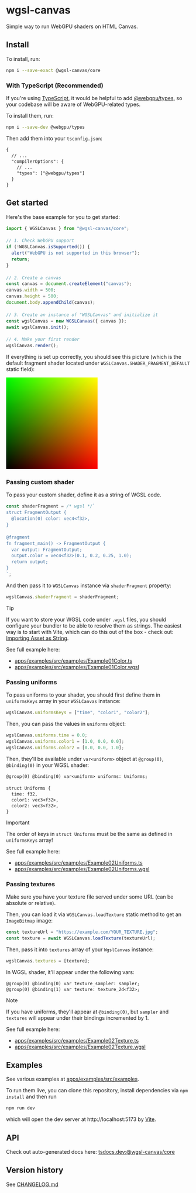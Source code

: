 # wgsl-canvas

Simple way to run WebGPU shaders on HTML Canvas.

## Install

To install, run:

```sh
npm i --save-exact @wgsl-canvas/core
```

### With TypeScript (Recommended)

If you're using [TypeScript](https://www.typescriptlang.org/), it would be helpful to add [@webgpu/types](https://github.com/gpuweb/types), so your codebase will be aware of WebGPU-related types. 

To install them, run:

```sh
npm i --save-dev @webgpu/types
```

Then add them into your `tsconfig.json`:

```jsonc
{
  // ...
  "compilerOptions": {
    // ...
    "types": ["@webgpu/types"]
  }
}
```

## Get started

Here's the base example for you to get started:

```ts
import { WGSLCanvas } from "@wgsl-canvas/core";

// 1. Check WebGPU support
if (!WGSLCanvas.isSupported()) {
  alert("WebGPU is not supported in this browser");
  return;
}

// 2. Create a canvas
const canvas = document.createElement("canvas");
canvas.width = 500;
canvas.height = 500;
document.body.appendChild(canvas);

// 3. Create an instance of "WGSLCanvas" and initialize it
const wgslCanvas = new WGSLCanvas({ canvas });
await wgslCanvas.init();

// 4. Make your first render
wgslCanvas.render();
```

If everything is set up correctly, you should see this picture (which is the default fragment shader located under `WGSLCanvas.SHADER_FRAGMENT_DEFAULT` static field):

<img alt="Default fragment shader" src="./README.shader-default.png" width="250" height="250" />

### Passing custom shader

To pass your custom shader, define it as a string of WGSL code.

```ts
const shaderFragment = /* wgsl */`
struct FragmentOutput {
  @location(0) color: vec4<f32>,
}

@fragment
fn fragment_main() -> FragmentOutput {
  var output: FragmentOutput;
  output.color = vec4<f32>(0.1, 0.2, 0.25, 1.0);
  return output;
}
`;
```

And then pass it to `WGSLCanvas` instance via `shaderFragment` property:

```ts
wgslCanvas.shaderFragment = shaderFragment;
```

> [!TIP]
> If you want to store your WGSL code under `.wgsl` files, you should configure your bundler to be able to resolve them as strings. The easiest way is to start with Vite, which can do this out of the box - check out: [Importing Asset as String](https://vite.dev/guide/assets#importing-asset-as-string).

See full example here:
- [apps/examples/src/examples/Example01Color.ts](./apps/examples/src/examples/Example01Color.ts)
- [apps/examples/src/examples/Example01Color.wgsl](./apps/examples/src/examples/Example01Color.wgsl)

### Passing uniforms

To pass uniforms to your shader, you should first define them in `uniformsKeys` array in your `WGSLCanvas` instance:

```ts
wgslCanvas.uniformsKeys = ["time", "color1", "color2"];
```

Then, you can pass the values in `uniforms` object:

```ts
wgslCanvas.uniforms.time = 0.0;
wgslCanvas.uniforms.color1 = [1.0, 0.0, 0.0];
wgslCanvas.uniforms.color2 = [0.0, 0.0, 1.0];
```

Then, they'll be available under `var<uniform>` object at `@group(0)`, `@binding(0)` in your WGSL shader:

```wgsl
@group(0) @binding(0) var<uniform> uniforms: Uniforms;

struct Uniforms {
  time: f32,
  color1: vec3<f32>,
  color2: vec3<f32>,
}
```

> [!IMPORTANT]  
> The order of keys in `struct Uniforms` must be the same as defined in `uniformsKeys` array!

See full example here:
- [apps/examples/src/examples/Example02Uniforms.ts](./apps/examples/src/examples/Example02Uniforms.ts)
- [apps/examples/src/examples/Example02Uniforms.wgsl](./apps/examples/src/examples/Example02Uniforms.wgsl)

### Passing textures

Make sure you have your texture file served under some URL (can be absolute or relative).

Then, you can load it via `WGSLCanvas.loadTexture` static method to get an `ImageBitmap` image:

```ts
const textureUrl = "https://example.com/YOUR_TEXTURE.jpg";
const texture = await WGSLCanvas.loadTexture(textureUrl);
```

Then, pass it into `textures` array of your `WgslCanvas` instance:

```ts
wgslCanvas.textures = [texture];
```

In WGSL shader, it'll appear under the following vars:

```wgsl
@group(0) @binding(0) var texture_sampler: sampler;
@group(0) @binding(1) var texture: texture_2d<f32>;
```

> [!NOTE]  
> If you have uniforms, they'll appear at `@binding(0)`, but `sampler` and `textures` will appear under their bindings incremented by 1.

See full example here:
- [apps/examples/src/examples/Example02Texture.ts](./apps/examples/src/examples/Example02Texture.ts)
- [apps/examples/src/examples/Example02Texture.wgsl](./apps/examples/src/examples/Example02Texture.ts)

## Examples

See various examples at [apps/examples/src/examples](./apps/examples/src/examples).

To run them live, you can clone this repository, install dependencies via `npm install` and then run 

```sh
npm run dev
```

which will open the dev server at http://localhost:5173 by [Vite](https://vite.dev/).

## API

Check out auto-generated docs here: [tsdocs.dev:@wgsl-canvas/core](https://tsdocs.dev/docs/@wgsl-canvas/core)

## Version history

See [CHANGELOG.md](./CHANGELOG.md)
